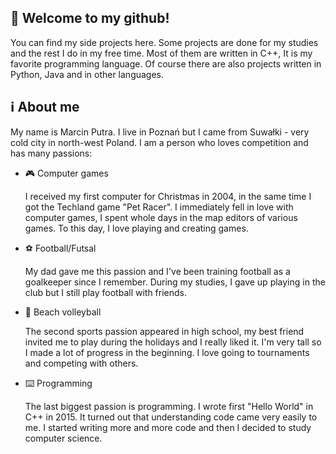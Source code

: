 ## :wave: Welcome to my github!
You can find my side projects here. Some projects are done for my studies and the rest I do in my free time.
Most of them are written in C++, It is my favorite programming language.
Of course there are also projects written in Python, Java and in other languages.

## :information_source: About me 
My name is Marcin Putra. I live in Poznań but I came from Suwałki - very cold city in north-west Poland.
I am a person who loves competition and has many passions:
- :video_game: Computer games
  
  I received my first computer for Christmas in 2004, in the same time I got the Techland game "Pet Racer".
  I immediately fell in love with computer games, I spent whole days in the map editors of various games. 
  To this day, I love playing and creating games.

- :soccer: Football/Futsal

  My dad gave me this passion and I've been training football as a goalkeeper since I remember.
  During my studies, I gave up playing in the club but I still play football with friends.
  
- :volleyball: Beach volleyball

  The second sports passion appeared in high school, my best friend invited me to play during the holidays and I really liked it. 
  I'm very tall so I made a lot of progress in the beginning. I love going to tournaments and competing with others.

- :keyboard: Programming

  The last biggest passion is programming. I wrote first "Hello World" in C++ in 2015.
  It turned out that understanding code came very easily to me. I started writing more and more code and then I decided to study computer science.
<!--
**Putrus/putrus** is a ✨ _special_ ✨ repository because its `README.md` (this file) appears on your GitHub profile.

Here are some ideas to get you started:

- 🔭 I’m currently working on ...
- 🌱 I’m currently learning ...
- 👯 I’m looking to collaborate on ...
- 🤔 I’m looking for help with ...
- 💬 Ask me about ...
- 📫 How to reach me: ...
- 😄 Pronouns: ...
- ⚡ Fun fact: ...
-->
